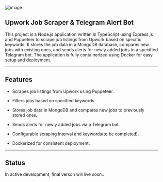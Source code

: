 ![image](https://github.com/user-attachments/assets/3ff4dc20-e398-4fa3-ad00-930bf12ee96f)

## Upwork Job Scraper & Telegram Alert Bot

This project is a Node.js application written in TypeScript using Express.js and Puppeteer to scrape job listings from Upwork based on specific keywords. It stores the job data in a MongoDB database, compares new jobs with existing ones, and sends alerts for newly added jobs to a specified Telegram bot. The application is fully containerized using Docker for easy setup and deployment.


---

## Features

- Scrapes job listings from Upwork using Puppeteer.

- Filters jobs based on specified keywords.

- Stores job data in MongoDB and compares new jobs to previously stored ones.

- Sends alerts for newly added jobs via a Telegram bot.

- Configurable scraping interval and keywords(to be completed).

- Dockerized for consistent deployment.



---

## Status
In active development, final verson will live soon..
